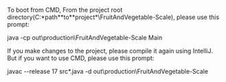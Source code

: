 To boot from CMD, From the project root directory(C:\*path*\*to*\*project*\FruitAndVegetable-Scale), please use this prompt: 

java -cp out\production\FruitAndVegetable-Scale Main

If you make changes to the project, please compile it again using IntelliJ. But if you want to use CMD, please use this prompt:

javac --release 17 src\*.java -d out\production\FruitAndVegetable-Scale